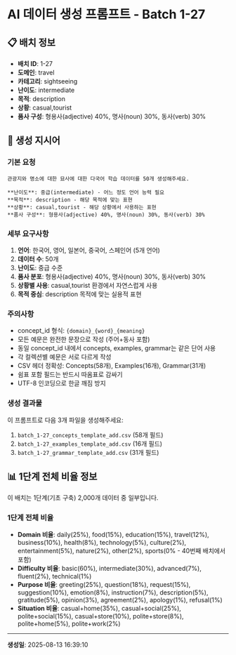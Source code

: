 # AI 데이터 생성 프롬프트 - Batch 1-27

## 📋 배치 정보

- **배치 ID**: 1-27
- **도메인**: travel
- **카테고리**: sightseeing
- **난이도**: intermediate
- **목적**: description
- **상황**: casual,tourist
- **품사 구성**: 형용사(adjective) 40%, 명사(noun) 30%, 동사(verb) 30%

## 🎯 생성 지시어

### 기본 요청
```
관광지와 명소에 대한 묘사에 대한 다국어 학습 데이터를 50개 생성해주세요.

**난이도**: 중급(intermediate) - 어느 정도 언어 능력 필요
**목적**: description - 해당 목적에 맞는 표현
**상황**: casual,tourist - 해당 상황에서 사용하는 표현
**품사 구성**: 형용사(adjective) 40%, 명사(noun) 30%, 동사(verb) 30%
```

### 세부 요구사항

1. **언어**: 한국어, 영어, 일본어, 중국어, 스페인어 (5개 언어)
2. **데이터 수**: 50개
3. **난이도**: 중급 수준
4. **품사 분포**: 형용사(adjective) 40%, 명사(noun) 30%, 동사(verb) 30%
5. **상황별 사용**: casual,tourist 환경에서 자연스럽게 사용
6. **목적 중심**: description 목적에 맞는 실용적 표현

### 주의사항

- concept_id 형식: `{domain}_{word}_{meaning}`
- 모든 예문은 완전한 문장으로 작성 (주어+동사 포함)
- 동일 concept_id 내에서 concepts, examples, grammar는 같은 단어 사용
- 각 컬렉션별 예문은 서로 다르게 작성
- CSV 헤더 정확성: Concepts(58개), Examples(16개), Grammar(31개)
- 쉼표 포함 필드는 반드시 따옴표로 감싸기
- UTF-8 인코딩으로 한글 깨짐 방지

### 생성 결과물

이 프롬프트로 다음 3개 파일을 생성해주세요:
1. `batch_1-27_concepts_template_add.csv` (58개 필드)
2. `batch_1-27_examples_template_add.csv` (16개 필드)  
3. `batch_1-27_grammar_template_add.csv` (31개 필드)


## 📊 1단계 전체 비율 정보

이 배치는 1단계(기초 구축) 2,000개 데이터 중 일부입니다.

### 1단계 전체 비율
- **Domain 비율**: daily(25%), food(15%), education(15%), travel(12%), business(10%), health(8%), technology(5%), culture(2%), entertainment(5%), nature(2%), other(2%), sports(0% - 40번째 배치에서 포함)
- **Difficulty 비율**: basic(60%), intermediate(30%), advanced(7%), fluent(2%), technical(1%)
- **Purpose 비율**: greeting(25%), question(18%), request(15%), suggestion(10%), emotion(8%), instruction(7%), description(5%), gratitude(5%), opinion(3%), agreement(2%), apology(1%), refusal(1%)
- **Situation 비율**: casual+home(35%), casual+social(25%), polite+social(15%), casual+store(10%), polite+store(8%), polite+home(5%), polite+work(2%)

---

**생성일**: 2025-08-13 16:39:10
